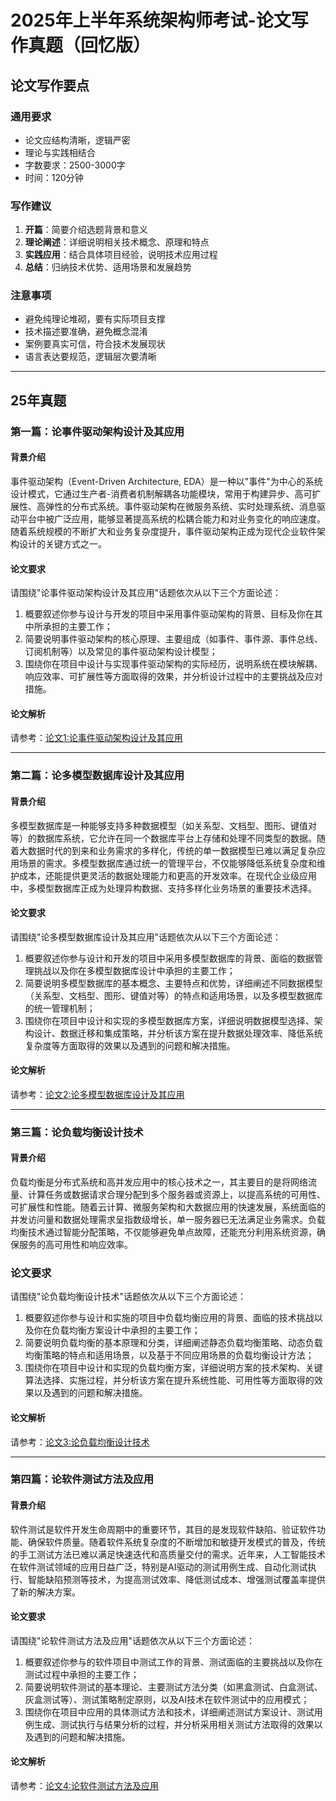 # 2025年上半年系统架构师考试-论文写作真题（回忆版）


## 论文写作要点

### 通用要求
- 论文应结构清晰，逻辑严密
- 理论与实践相结合
- 字数要求：2500-3000字
- 时间：120分钟

### 写作建议
1. **开篇**：简要介绍选题背景和意义
2. **理论阐述**：详细说明相关技术概念、原理和特点
3. **实践应用**：结合具体项目经验，说明技术应用过程
4. **总结**：归纳技术优势、适用场景和发展趋势

### 注意事项
- 避免纯理论堆砌，要有实际项目支撑
- 技术描述要准确，避免概念混淆
- 案例要真实可信，符合技术发展现状
- 语言表达要规范，逻辑层次要清晰

---
## 25年真题
### 第一篇：论事件驱动架构设计及其应用

#### 背景介绍
事件驱动架构（Event-Driven Architecture, EDA）是一种以"事件"为中心的系统设计模式，它通过生产者-消费者机制解耦各功能模块，常用于构建异步、高可扩展性、高弹性的分布式系统。事件驱动架构在微服务系统、实时处理系统、消息驱动平台中被广泛应用，能够显著提高系统的松耦合能力和对业务变化的响应速度。随着系统规模的不断扩大和业务复杂度提升，事件驱动架构正成为现代企业软件架构设计的关键方式之一。

#### 论文要求
请围绕"论事件驱动架构设计及其应用"话题依次从以下三个方面论述：
1. 概要叙述你参与设计与开发的项目中采用事件驱动架构的背景、目标及你在其中所承担的主要工作；
2. 简要说明事件驱动架构的核心原理、主要组成（如事件、事件源、事件总线、订阅机制等）以及常见的事件驱动架构设计模型；
3. 围绕你在项目中设计与实现事件驱动架构的实际经历，说明系统在模块解耦、响应效率、可扩展性等方面取得的效果，并分析设计过程中的主要挑战及应对措施。

#### 论文解析

请参考：[论文1:论事件驱动架构设计及其应用](./lecture_detail/p1.md)

---

### 第二篇：论多模型数据库设计及其应用

#### 背景介绍
多模型数据库是一种能够支持多种数据模型（如关系型、文档型、图形、键值对等）的数据库系统，它允许在同一个数据库平台上存储和处理不同类型的数据。随着大数据时代的到来和业务需求的多样化，传统的单一数据模型已难以满足复杂应用场景的需求。多模型数据库通过统一的管理平台，不仅能够降低系统复杂度和维护成本，还能提供更灵活的数据处理能力和更高的开发效率。在现代企业级应用中，多模型数据库正成为处理异构数据、支持多样化业务场景的重要技术选择。

#### 论文要求
请围绕"论多模型数据库设计及其应用"话题依次从以下三个方面论述：
1. 概要叙述你参与设计和开发的项目中采用多模型数据库的背景、面临的数据管理挑战以及你在多模型数据库设计中承担的主要工作；
2. 简要说明多模型数据库的基本概念、主要特点和优势，详细阐述不同数据模型（关系型、文档型、图形、键值对等）的特点和适用场景，以及多模型数据库的统一管理机制；
3. 围绕你在项目中设计和实现的多模型数据库方案，详细说明数据模型选择、架构设计、数据迁移和集成策略，并分析该方案在提升数据处理效率、降低系统复杂度等方面取得的效果以及遇到的问题和解决措施。

#### 论文解析

请参考：[论文2:论多模型数据库设计及其应用](./lecture_detail/p2.md)

---

### 第三篇：论负载均衡设计技术

#### 背景介绍
负载均衡是分布式系统和高并发应用中的核心技术之一，其主要目的是将网络流量、计算任务或数据请求合理分配到多个服务器或资源上，以提高系统的可用性、可扩展性和性能。随着云计算、微服务架构和大数据应用的快速发展，系统面临的并发访问量和数据处理需求呈指数级增长，单一服务器已无法满足业务需求。负载均衡技术通过智能分配策略，不仅能够避免单点故障，还能充分利用系统资源，确保服务的高可用性和响应效率。

### 论文要求
请围绕"论负载均衡设计技术"话题依次从以下三个方面论述：
1. 概要叙述你参与设计和实施的项目中负载均衡应用的背景、面临的技术挑战以及你在负载均衡方案设计中承担的主要工作；
2. 简要说明负载均衡的基本原理和分类，详细阐述静态负载均衡策略、动态负载均衡策略的特点和适用场景，以及基于不同应用场景的负载均衡设计方法；
3. 围绕你在项目中设计和实现的负载均衡方案，详细说明方案的技术架构、关键算法选择、实施过程，并分析该方案在提升系统性能、可用性等方面取得的效果以及遇到的问题和解决措施。

#### 论文解析

请参考：[论文3:论负载均衡设计技术](./lecture_detail/p3.md)

---

### 第四篇：论软件测试方法及应用

#### 背景介绍
软件测试是软件开发生命周期中的重要环节，其目的是发现软件缺陷、验证软件功能、确保软件质量。随着软件系统复杂度的不断增加和敏捷开发模式的普及，传统的手工测试方法已难以满足快速迭代和高质量交付的需求。近年来，人工智能技术在软件测试领域的应用日益广泛，特别是AI驱动的测试用例生成、自动化测试执行、智能缺陷预测等技术，为提高测试效率、降低测试成本、增强测试覆盖率提供了新的解决方案。

#### 论文要求
请围绕"论软件测试方法及应用"话题依次从以下三个方面论述：
1. 概要叙述你参与的软件项目中测试工作的背景、测试面临的主要挑战以及你在测试过程中承担的主要工作；
2. 简要说明软件测试的基本理论、主要测试方法分类（如黑盒测试、白盒测试、灰盒测试等）、测试策略制定原则，以及AI技术在软件测试中的应用模式；
3. 围绕你在项目中应用的具体测试方法和技术，详细阐述测试方案设计、测试用例生成、测试执行与结果分析的过程，并分析采用相关测试方法取得的效果以及遇到的问题和解决措施。

#### 论文解析

请参考：[论文4:论软件测试方法及应用](./lecture_detail/p4.md)

